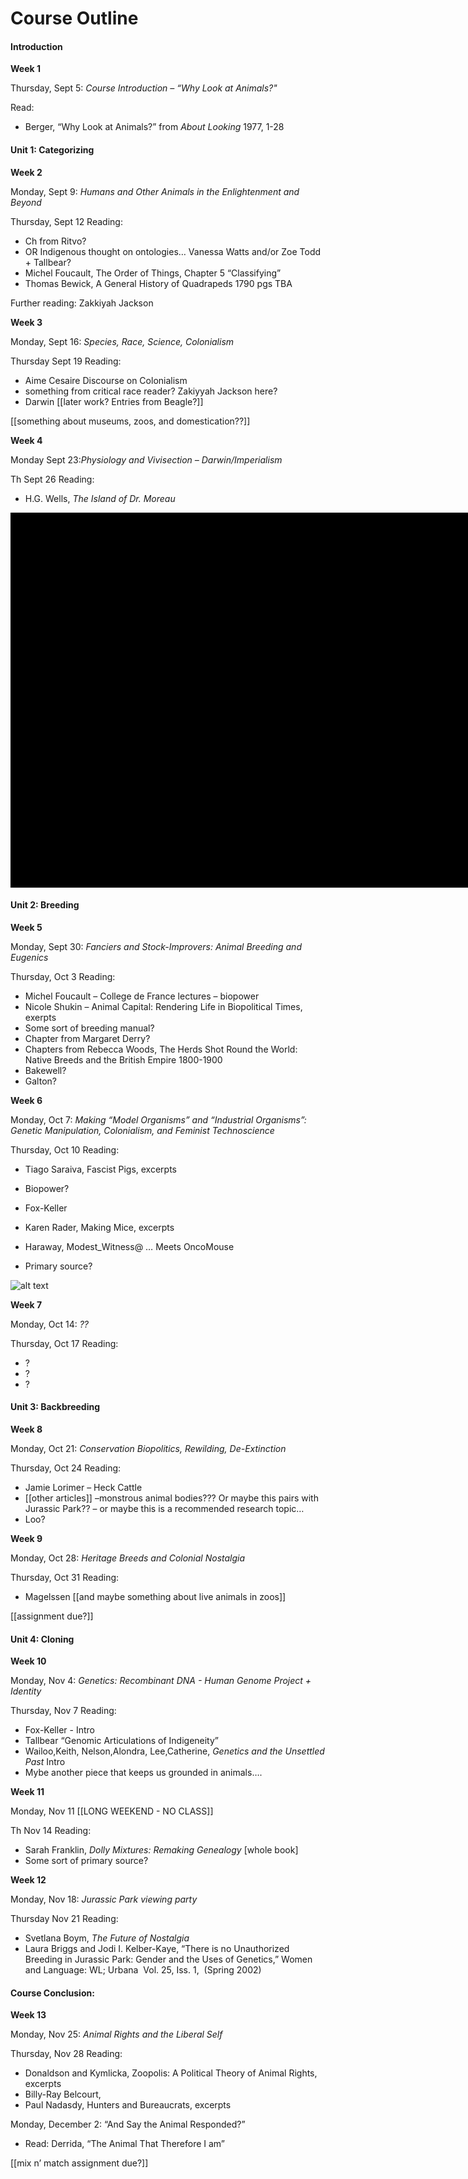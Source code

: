 # Course Outline

#### Introduction


**Week 1**

Thursday, Sept 5: <em class="u">Course Introduction – “Why Look at Animals?"</em>

Read: 
* Berger, “Why Look at Animals?” from *About Looking* 1977, 1-28


#### Unit 1: Categorizing


**Week 2**

Monday, Sept 9: <em class="u">Humans and Other Animals in the Enlightenment and Beyond</em>


Thursday, Sept 12 Reading:
*	Ch from Ritvo? 
*	OR Indigenous thought on ontologies… Vanessa Watts and/or Zoe Todd + Tallbear?
*	Michel Foucault, The Order of Things, Chapter 5 “Classifying”
*	Thomas Bewick, A General History of Quadrapeds 1790 pgs TBA

Further reading:
Zakkiyah Jackson




**Week 3**

Monday, Sept 16: <em class="u">Species, Race, Science, Colonialism</em>


Thursday Sept 19 Reading:
*	Aime Cesaire Discourse on Colonialism 
*	something from critical race reader? Zakiyyah Jackson here?
*	Darwin [[later work? Entries from Beagle?]]

[[something about museums, zoos, and domestication??]]




**Week 4**

Monday Sept 23:<em class="u">Physiology and Vivisection – Darwin/Imperialism</em>


Th Sept 26 Reading: 
* H.G. Wells, *The Island of Dr. Moreau*
<div class="uv" data-locale="en-GB:English (GB)" data-config="https://wellcomelibrary.org/assets/config/uv-config.json" data-uri="https://wellcomelibrary.org/iiif/b12023917/manifest" data-collectionindex="0" data-manifestindex="0" data-sequenceindex="0" data-canvasindex="0" data-zoom="-0.3983,-0.0154,1.8641,0.8764" data-rotation="0" style="width:1068px; height:600px; background-color: #000"></div><script type="text/javascript" id="embedUV" src="https://wellcomelibrary.org/spas/uv/versions/uv-1.7.32/lib/embed.js"></script><script type="text/javascript">/* wordpress fix */</script>


#### Unit 2: Breeding


**Week 5**

Monday, Sept 30: <em class="u">Fanciers and Stock-Improvers: Animal Breeding and Eugenics</em>


Thursday, Oct 3 Reading:
* Michel Foucault – College de France lectures – biopower
* Nicole Shukin – Animal Capital: Rendering Life in Biopolitical Times, exerpts
* Some sort of breeding manual?
* Chapter from Margaret Derry?
* Chapters from Rebecca Woods, The Herds Shot Round the World: Native Breeds and the British Empire 1800-1900
* Bakewell?
* Galton?




**Week 6**

Monday, Oct 7: <em class="u">Making “Model Organisms” and “Industrial Organisms”: Genetic Manipulation, Colonialism, and Feminist Technoscience</em>


Thursday, Oct 10 Reading: 
* Tiago Saraiva, Fascist Pigs, excerpts
* Biopower?
* Fox-Keller

* Karen Rader, Making Mice, excerpts
* Haraway, Modest_Witness@ … Meets OncoMouse
* Primary source?

![alt text](images/oncomouse.jpeg "Logo Title Text 1")




**Week 7**

Monday, Oct 14: <em class="u">??</em>


Thursday, Oct 17 Reading:
* ?
* ?
* ?

#### Unit 3: Backbreeding




**Week 8**

Monday, Oct 21: <em class="u">Conservation Biopolitics, Rewilding, De-Extinction</em>


Thursday, Oct 24 Reading: 
* Jamie Lorimer – Heck Cattle
* [[other articles]] –monstrous animal bodies??? Or maybe this pairs with Jurassic Park?? – or maybe this is a recommended research topic…
* Loo?




**Week 9**

Monday, Oct 28: <em class="u">Heritage Breeds and Colonial Nostalgia</em>
 

Thursday, Oct 31 Reading: 
* Magelssen [[and maybe something about live animals in zoos]]

[[assignment due?]]

#### Unit 4: Cloning

**Week 10**

Monday, Nov 4: <em class="u">Genetics: Recombinant DNA - Human Genome Project + Identity</em>


Thursday, Nov 7 Reading:
* Fox-Keller - Intro
* Tallbear “Genomic Articulations of Indigeneity”
* Wailoo,Keith, Nelson,Alondra, Lee,Catherine, *Genetics and the Unsettled Past* Intro
* Mybe another piece that keeps us grounded in animals….




**Week 11**

Monday, Nov 11 [[LONG WEEKEND - NO CLASS]]


Th Nov 14 Reading:
* Sarah Franklin, *Dolly Mixtures: Remaking Genealogy* [whole book]
* Some sort of primary source?




**Week 12**

Monday, Nov 18: <em class="u">*Jurassic Park* viewing party</em>


Thursday Nov 21 Reading: 
*	Svetlana Boym, *The Future of Nostalgia*
* Laura Briggs and Jodi I. Kelber-Kaye, “There is no Unauthorized Breeding in Jurassic Park: Gender and the Uses of Genetics,” Women and Language: WL; Urbana  Vol. 25, Iss. 1,  (Spring 2002)




#### Course Conclusion:


**Week 13**

Monday, Nov 25:  <em class="u">Animal Rights and the Liberal Self </em>


Thursday, Nov 28 Reading:
* Donaldson and Kymlicka, Zoopolis: A Political Theory of Animal Rights, excerpts 
* Billy-Ray Belcourt, 
* Paul Nadasdy, Hunters and Bureaucrats, excerpts

Monday, December 2: “And Say the Animal Responded?”
* Read: Derrida, “The Animal That Therefore I am”

[[mix n’ match assignment due?]]


